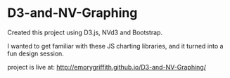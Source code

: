 # D3-and-NV-Graphing

Created this project using D3.js, NVd3 and Bootstrap.

I wanted to get familiar with these JS charting libraries, and it turned into a fun design session.

project is live at: http://emorygriffith.github.io/D3-and-NV-Graphing/ 
